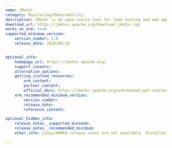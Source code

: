 ```yaml
---
name: JMeter
category: Monitoring/Observability
description: JMeter is an open-source tool for load testing and web application performance, measuring their behavior under various conditions. It supports different protocols and simulates multiple users.
download_url: https://jmeter.apache.org/download_jmeter.cgi
works_on_arm: true
supported_minimum_version:
    version_number: 5.0
    release_date: 2018/09/18


optional_info:
    homepage_url: https://jmeter.apache.org/
    support_caveats:
    alternative_options:
    getting_started_resources:
        arm_content: 
        partner_content: 
        official_docs: https://jmeter.apache.org/usermanual/get-started.html#install
    arm_recommended_minimum_version:
        version_number:
        release_date:
        reference_content: 

optional_hidden_info:
    release_notes__supported_minimum:
    release_notes__recommended_minimum:
    other_info: Linux/ARM64 release notes are not available. Installation and testing are done via the [tar archive](https://archive.apache.org/dist/jmeter/binaries/apache-jmeter-5.0.zip).

---
```

